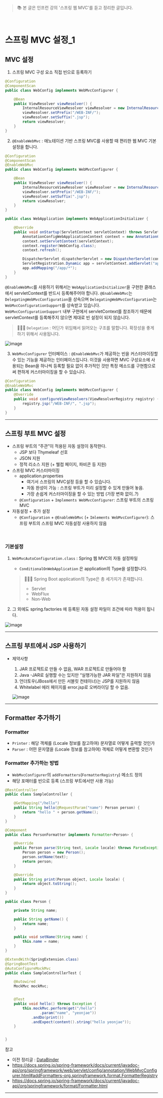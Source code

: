 > 📚 본 글은 인프런 강의 '스프링 웹 MVC'를 듣고 정리한 글입니다. 

<br>

# **스프링 MVC 설정_1**

## **MVC 설정**
1. 스프링 MVC 구성 요소 직접 빈으로 등록하기
```java
@Configuration
@ComponentScan
public class WebConfig implements WebMvcConfigurer {

    @Bean
    public ViewResolver viewResolver() {
        InternalResourceViewResolver viewResolver = new InternalResourceViewResolver();
        viewResolver.setPrefix("/WEB-INF/");
        viewResolver.setSuffix(".jsp");
        return viewResolver;
    }
}

```
2. `@EnableWebMvc` : 애노테이션 기반 스프링 MVC를 사용할 때 편리한 웹 MVC 기본 설정을 합니다. 
```java
@Configuration
@ComponentScan
@EnableWebMvc
public class WebConfig implements WebMvcConfigurer {

    @Bean
    public ViewResolver viewResolver() {
        InternalResourceViewResolver viewResolver = new InternalResourceViewResolver();
        viewResolver.setPrefix("/WEB-INF/");
        viewResolver.setSuffix(".jsp");
        return viewResolver;
    }
}

```
```java
public class WebApplication implements WebApplicationInitializer {

    @Override
    public void onStartup(ServletContext servletContext) throws ServletException {
        AnnotationConfigWebApplicationContext context = new AnnotationConfigWebApplicationContext();
        context.setServletContext(servletContext);
        context.register(WebConfig.class);
        context.refresh();

        DispatcherServlet dispatcherServlet = new DispatcherServlet(context);
        ServletRegistration.Dynamic app = servletContext.addServlet("app", dispatcherServlet);
        app.addMapping("/app/*");
    }
}
```
`@EnableWebMvc`를 사용하기 위해서는 `WebApplicationInitializer`을 구현한 클래스에서 servletContext를 반드시 등록해주어야 합니다. `@EnableWebMvc`는 `DelegatingWebMvcConfiguration`을 상속으며 `DelegatingWebMvcConfiguration`는 `WebMvcConfigurationSupport`를 상속받고 있습니다. `WebMvcConfigurationSupport` 내부 구현에서 servletContext를 참조하기 때문에 servletContext를 등록해주지 않으면 제대로 빈 설정이 되지 않습니다.  

> 🕵🏻‍♂️ `Delegation` : 어딘가 위임해서 읽어오는 구조를 말합니다. 확장성을 좋게 하기 위해서 사용됩니다. 

![image](https://user-images.githubusercontent.com/63777714/143907380-db7520f3-3639-4979-b12b-3ea4bcdc0e7d.png)

3. `WebMvcConfigurer` 인터페이스 : `@EnableWebMvc`가 제공하는 빈을 커스터마이징할 수 있는 기능을 제공하는 인터페이스입니다. 이것을 사용하면 MVC 구성요소에 사용되는 Bean을 하나씩 등록할 필요 없이 추가적인 것만 특정 메소드를 구현함으로써 편하게 커스터마이징을 할 수 있습니다. 
```java
@Configuration
@EnableWebMvc
public class WebConfig implements WebMvcConfigurer {
    @Override
    public void configureViewResolvers(ViewResolverRegistry registry) {
        registry.jsp("/WEB-INF/", ".jsp");
    }
}

```
---
## **스프링 부트 MVC 설정**
* 스프링 부트의 “주관”이 적용된 자동 설정이 동작한다.
    * JSP 보다 Thymeleaf 선호
    * JSON 지원
    * 정적 리소스 지원 (+ 웰컴 페이지, 파비콘 등 지원)
* 스프링 MVC 커스터마이징
    * application.properties 
        - 여기서 스프링의 MVC설정 등을 할 수 있습니다.
        - 자동 완성이 가능 : 스프링 부트가 미리 설정할 수 있게 만들어 놓음.
        - 가장 손쉽게 커스터마이징을 할 수 있는 방법 (가장 변화 없이..?)
    * `@Configuration` + `Implements WebMvcConfigurer`: 스프링 부트의 스프링 MVC
* 자동설정 + 추가 설정
    * `@Configuration` + `@EnableWebMvc` (+ `Imlements WebMvcConfigurer`): 스프링 부트의
스프링 MVC 자동설정 사용하지 않음

<br>

### 기본설정
1.  `WebMvcAutoConfiguration.class` : Spring 웹 MVC의 자동 설정파일
    *  `ConditionalOnWebApplication` 은 application의 Type을 설정합니다. 

    > 🕵🏻‍♂️ Spring Boot application의 Type은 총 세가지가 존재합니다. <br>
    > * Servlet
    > * WebFlux
    > * Non-Web <br>

2. 그 외에도 spring.factories 에 등록된 자동 설정 파일이 조건에 따라 적용이 됩니다. 

![image](https://user-images.githubusercontent.com/63777714/143911482-29e20745-984e-453e-ba67-1df2e41d159a.png)


---
## **스프링 부트에서 JSP 사용하기**


* 제약사항
    1. JAR 프로젝트로 만들 수 없음, WAR 프로젝트로 만들어야 함
    2. Java -JAR로 실행할 수는 있지만 “실행가능한 JAR 파일”은 지원하지 않음
    3. 언더토우(JBoss에서 만든 서블릿 컨테이너)는 JSP를 지원하지 않음
    4. Whitelabel 에러 페이지를 error.jsp로 오버라이딩 할 수 없음.

    ![image](https://user-images.githubusercontent.com/63777714/143918447-b271730b-7188-4983-bf30-b3e93815e332.png)

---

## **Formatter 추가하기**

### **Formatter**
* `Printer` : 해당 객체를 (Locale 정보를 참고하여) 문자열로 어떻게 출력할 것인가
* `Parser` : 어떤 문자열을 (Locale 정보를 참고하여) 객체로 어떻게 변환할 것인가 

### **Formatter 추가하는 방법**
* `WebMvcConfigurer`의 `addFormatters`(`FormatterRegistry`) 메소드 정의
* 해당 포매터를 빈으로 등록 (스프링 부트에서만 사용 가능)

```java
@RestController
public class SampleController {

    @GetMapping("/hello")
    public String hello(@RequestParam("name") Person person) {
        return "hello " + person.getName();
    }
}
```
```java
@Component
public class PersonFormatter implements Formatter<Person> {

    @Override
    public Person parse(String text, Locale locale) throws ParseException {
        Person person = new Person();
        person.setName(text);
        return person;
    }

    @Override
    public String print(Person object, Locale locale) {
        return object.toString();
    }
}

```
```java
public class Person {

    private String name;

    public String getName() {
        return name;
    }

    public void setName(String name) {
        this.name = name;
    }
}

```
```java
@ExtendWith(SpringExtension.class)
@SpringBootTest
@AutoConfigureMockMvc
public class SampleControllerTest {

    @Autowired
    MockMvc mockMvc;


    @Test
    public void hello() throws Exception {
        this.mockMvc.perform(get("/hello")
                .param("name", "yeonjae"))
            .andDo(print())
            .andExpect(content().string("hello yeonjae"));
    }


}
```

참고 
* 이전 정리글 : <a href = "https://github.com/yeoonjae/TIL/blob/main/Spring/DataBinder.md">DataBinder</a> 
* https://docs.spring.io/spring-framework/docs/current/javadoc-api/org/springframework/web/servlet/config/annotation/WebMvcConfigurer.html#addFormatters-org.springframework.format.FormatterRegistry
* https://docs.spring.io/spring-framework/docs/current/javadoc-api/org/springframework/format/Formatter.html

---
